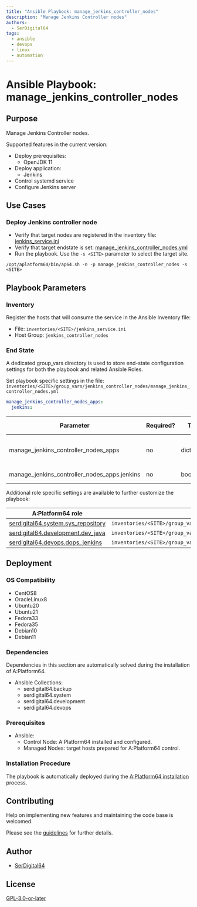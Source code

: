 ```yaml
---
title: "Ansible Playbook: manage_jenkins_controller_nodes"
description: "Manage Jenkins Controller nodes"
authors:
  - SerDigital64
tags:
  - ansible
  - devops
  - linux
  - automation
---
```


# Ansible Playbook: manage_jenkins_controller_nodes

## Purpose

Manage Jenkins Controller nodes.

Supported features in the current version:

- Deploy prerequisites:
  - OpenJDK 11
- Deploy application:
  - Jenkins
- Control systemd service
- Configure Jenkins server

## Use Cases

### Deploy Jenkins controller node

- Verify that target nodes are registered in the inventory file: [jenkins_service.ini](#inventory)
- Verify that target endstate is set: [manage_jenkins_controller_nodes.yml](#end-state)
- Run the playbook. Use the `-s <SITE>` parameter to select the target site.

```shell
/opt/aplatform64/bin/ap64.sh -n -p manage_jenkins_controller_nodes -s <SITE>
```

## Playbook Parameters

### Inventory

Register the hosts that will consume the service in the Ansible Inventory file:

- File: `inventories/<SITE>/jenkins_service.ini`
- Host Group: `jenkins_controller_nodes`

### End State

A dedicated group_vars directory is used to store end-state configuration settings for both the playbook and related Ansible Roles.

Set playbook specific settings in the file: `inventories/<SITE>/group_vars/jenkins_controller_nodes/manage_jenkins_controller_nodes.yml`

```yaml
manage_jenkins_controller_nodes_apps:
  jenkins:
```

| Parameter                                    | Required? | Type       | Default | Purpose / Value                           |
| -------------------------------------------- | --------- | ---------- | ------- | ----------------------------------------- |
| manage_jenkins_controller_nodes_apps         | no        | dictionary |         | Define what applications will be deployed |
| manage_jenkins_controller_nodes_apps.jenkins | no        | boolean    | `true`  | Deploy the application?                   |

Additional role specific settings are available to further customize the playbook:

| A:Platform64 role                                                                | group_vars file                                                             |
| -------------------------------------------------------------------------------- | --------------------------------------------------------------------------- |
| [serdigital64.system.sys_repository](../roles/sys_repository.md#role-parameters) | `inventories/<SITE>/group_vars/jenkins_controller_nodes/sys_repository.yml` |
| [serdigital64.development.dev_java](../roles/dev_java.md#role-parameters)        | `inventories/<SITE>/group_vars/jenkins_controller_nodes/dev_java.yml`       |
| [serdigital64.devops.dops_jenkins](../roles/dops_jenkins.md#role-parameters)     | `inventories/<SITE>/group_vars/jenkins_controller_nodes/dops_jenkins.yml`   |

## Deployment

### OS Compatibility

- CentOS8
- OracleLinux8
- Ubuntu20
- Ubuntu21
- Fedora33
- Fedora35
- Debian10
- Debian11

### Dependencies

Dependencies in this section are automatically solved during the installation of A:Platform64.

- Ansible Collections:
  - serdigital64.backup
  - serdigital64.system
  - serdigital64.development
  - serdigital64.devops

### Prerequisites

- Ansible:
  - Control Node: A:Platform64 installed and configured.
  - Managed Nodes: target hosts prepared for A:Platform64 control.

### Installation Procedure

The playbook is automatically deployed during the [A:Platform64 installation](/#installation) process.

## Contributing

Help on implementing new features and maintaining the code base is welcomed.

Please see the [guidelines](../contributing/guidelines.md) for further details.

## Author

- [SerDigital64](https://serdigital64.github.io/)

## License

[GPL-3.0-or-later](https://www.gnu.org/licenses/gpl-3.0.txt)
